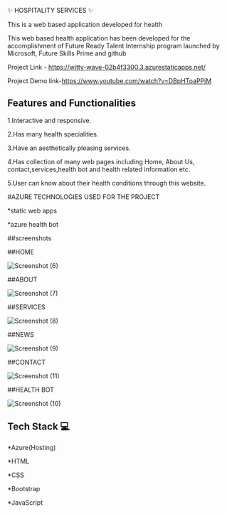 ✨ HOSPITALITY SERVICES ✨

This is a web based application developed for health

This web based health application has been developed for the accomplishment of Future Ready Talent Internship program launched by Microsoft, Future Skills Prime and github


Project Link - https://witty-wave-02b4f3300.3.azurestaticapps.net/

Project Demo link-https://www.youtube.com/watch?v=DBpHToaPPjM

## Features and Functionalities 

1.Interactive and responsive.

2.Has many health specialities.

3.Have an aesthetically pleasing services.

4.Has collection of many web pages including Home, About Us, contact,services,health bot and health related information etc.

5.User can know about their health conditions through this website.


#AZURE TECHNOLOGIES USED FOR THE PROJECT

*static web apps

*azure health bot

##screenshots


##HOME

![Screenshot (6)](https://github.com/saisri1912/frtproject/assets/133718241/77ff6258-c692-423a-81d6-03ef254b70e4)

##ABOUT 

![Screenshot (7)](https://github.com/saisri1912/frtproject/assets/133718241/8325c2d9-6e9f-4665-acf3-d9e6f4fa2fc7)

##SERVICES


![Screenshot (8)](https://github.com/saisri1912/frtproject/assets/133718241/d1db179d-de72-44e2-bf5e-6f14417d2e31)

##NEWS


![Screenshot (9)](https://github.com/saisri1912/frtproject/assets/133718241/9f657e73-769e-4924-bf0a-b7a1678ea2e3)


##CONTACT


![Screenshot (11)](https://github.com/saisri1912/frtproject/assets/133718241/36b8359e-9a7c-4109-ac27-9c96f95e8605)

##HEALTH BOT


![Screenshot (10)](https://github.com/saisri1912/frtproject/assets/133718241/e0494e41-d09b-4428-a2b0-b468ce1eb327)



## Tech Stack 💻

*Azure(Hosting)

*HTML

*CSS

*Bootstrap

*JavaScript


